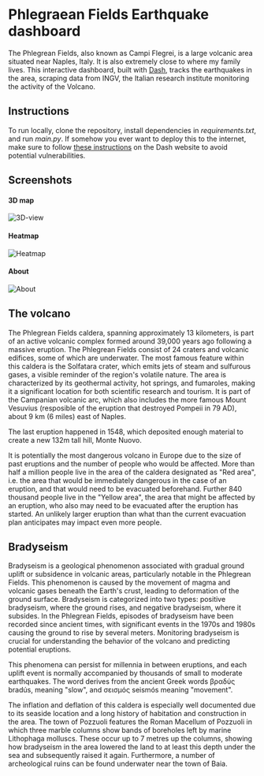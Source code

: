 # Phlegraean Fields Earthquake dashboard

The Phlegrean Fields, also known as Campi Flegrei, is a large volcanic area situated near Naples, Italy. It is also extremely close to where my family lives. This interactive dashboard, built with [Dash](https://dash.plotly.com/), tracks the earthquakes in the area, scraping data from INGV, the Italian research institute monitoring the activity of the Volcano. 

## Instructions 

To run locally, clone the repository, install dependencies in *requirements.txt*, and run *main.py*. If somehow you ever want to deploy this to the internet, make sure to follow [these instructions](https://dash.plotly.com/deployment) on the Dash website to avoid potential vulnerabilities. 

## Screenshots

#### 3D map

![3D-view](https://github.com/username/repo-name/blob/main/screenshots/3d-view.png)

#### Heatmap

![Heatmap](https://github.com/username/repo-name/blob/main/screenshots/heatmap.png)

#### About 

![About](https://github.com/username/repo-name/blob/main/screenshots/about.png)

## The volcano

The Phlegrean Fields caldera, spanning approximately 13 kilometers, is part of an active volcanic complex formed around 39,000 years ago following a massive eruption. The Phlegrean Fields consist of 24 craters and volcanic edifices, some of which are underwater. The most famous feature within this caldera is the Solfatara crater, which emits jets of steam and sulfurous gases, a visible reminder of the region's volatile nature. The area is characterized by its geothermal activity, hot springs, and fumaroles, making it a significant location for both scientific research and tourism. It is part of the Campanian volcanic arc, which also includes the more famous Mount Vesuvius (resposible of the eruption that destroyed Pompeii in 79 AD), about 9 km (6 miles) east of Naples. 

The last eruption happened in 1548, which deposited enough material to create a new 132m tall hill, Monte Nuovo. 

It is potentially the most dangerous volcano in Europe due to the size of past eruptions and the number of people who would be affected. 
More than half a million people live in the area of the caldera designated as "Red area", i.e. the area that would be immediately dangerous in the case of an eruption, and that would need to be evacuated beforehand. 
Further 840 thousand people live in the "Yellow area", the area that might be affected by an eruption, who also may need to be evacuated after the eruption has started. An unlikely larger eruption than what than the current evacuation plan anticipates may impact even more people. 

## Bradyseism

Bradyseism is a geological phenomenon associated with gradual ground uplift or subsidence in volcanic areas, particularly notable in the Phlegrean Fields. This phenomenon is caused by the movement of magma and volcanic gases beneath the Earth's crust, leading to deformation of the ground surface. Bradyseism is categorized into two types: positive bradyseism, where the ground rises, and negative bradyseism, where it subsides. In the Phlegrean Fields, episodes of bradyseism have been recorded since ancient times, with significant events in the 1970s and 1980s causing the ground to rise by several meters. Monitoring bradyseism is crucial for understanding the behavior of the volcano and predicting potential eruptions.

This phenomena can persist for millennia in between eruptions, and each uplift event is normally accompanied by thousands of small to moderate earthquakes.
The word derives from the ancient Greek words βραδύς bradús, meaning "slow", and σεισμός seismós meaning "movement". 

The inflation and deflation of this caldera is especially well documented due to its seaside location and a long history of habitation and construction in the area. The town of Pozzuoli features the Roman Macellum of Pozzuoli in which three marble columns show bands of boreholes left by marine Lithophaga molluscs. These occur up to 7 metres up the columns, showing how bradyseism in the area lowered the land to at least this depth under the sea and subsequently raised it again. Furthermore, a number of archeological ruins can be found underwater near the town of Baia.
